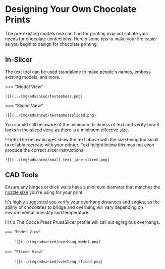 # Designing Your Own Chocolate Prints

The pre-existing models one can find for printing may not satiate your needs for chocolate confections.  Here's some tips to make your life easier as you begin to design for chocolate printing.

## In-Slicer

The text tool can be used standalone to make people's names, emboss existing models, and more.  

=== "Model View"

    ![](../img/advanced/textemboss.png)

=== "Sliced View"

    ![](../img/advanced/textembosssliced.png)

You should still be aware of the minimum thickness of text and verify how it looks in the sliced view, as there is a minimum effective size.

!!! info
    The below images show the text above with the size being too small to reliably recreate with your printer.  Text height below this may not even produce the correct slicer instructions.

    ![](../img/advanced/small_text_jane_sliced.png)

## CAD Tools

Ensure any hinges or thick walls have a minimum diameter that matches the [nozzle size](../101/index.md#nozzle-size) you're using for your print.

It's highly suggested you verify your overhang distances and angles, as the ability of chocolates to bridge and overhang will vary depending on environmental humidity and temperature.

!!! tip
    The Cocoa Press PrusaSlicer profile will call out egregious overhangs.  

    === "Model View"

        ![](../img/advanced/overhang_model.png)

    === "Sliced View"

        ![](../img/advanced/overhang_sliced.png)

